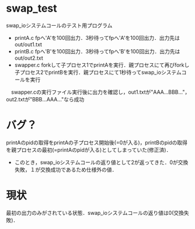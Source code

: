 # swap_test
swap_ioシステムコールのテスト用プログラム
 + printA.c fpへ'A'を100回出力．3秒待ってfpへ'A'を100回出力．出力先はout/out1.txt
 + printB.c fpへ'B'を100回出力．3秒待ってfpへ'B'を100回出力．出力先はout/out2.txt
 + swapper.c forkして子プロセス1でprintAを実行．親プロセスにて再びforkし子プロセス2でprintBを実行．親プロセスにて1秒待ってswap_ioシステムコールを実行

　swapper.cの実行ファイル実行後に出力を確認し，out1.txtが"AAA...BBB..."，out2.txtが"BBB...AAA..."なら成功
 
 # バグ？
 printAのpidの取得をprintAの子プロセス開始後(=0が入る)，printBのpidの取得を親プロセスの最初(=printAのpidが入る)としてしまっていた(修正済)．
 + このとき，swap_ioシステムコールの返り値として2が返ってきた．0が交換失敗，１が交換成功であるため仕様外の値．
 
 # 現状
 最初の出力のみがされている状態．swap_ioシステムコールの返り値は0(交換失敗)．
